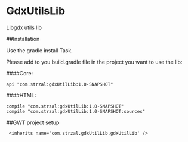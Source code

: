 # GdxUtilsLib
Libgdx utils lib

##Installation

Use the gradle install Task.

Please add to you build.gradle file in the project you want to use the lib:

####Core:
```
api "com.strzal:gdxUtilLib:1.0-SNAPSHOT"
```
####HTML:
```
compile "com.strzal:gdxUtilLib:1.0-SNAPSHOT"
compile "com.strzal:gdxUtilLib:1.0-SNAPSHOT:sources"
```
##GWT project setup
```
 <inherits name='com.strzal.gdxUtilLib.gdxUtilLib' />
```